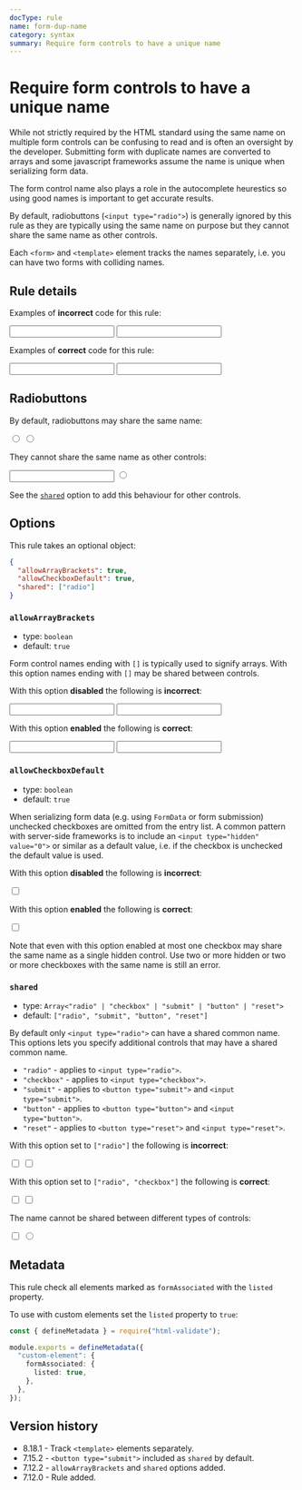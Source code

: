 ```yaml
---
docType: rule
name: form-dup-name
category: syntax
summary: Require form controls to have a unique name
---
```


# Require form controls to have a unique name

While not strictly required by the HTML standard using the same name on multiple form controls can be confusing to read and is often an oversight by the developer.
Submitting form with duplicate names are converted to arrays and some javascript frameworks assume the name is unique when serializing form data.

The form control name also plays a role in the autocomplete heurestics so using good names is important to get accurate results.

By default, radiobuttons (`<input type="radio">`) is generally ignored by this rule as they are typically using the same name on purpose but they cannot share the same name as other controls.

Each `<form>` and `<template>` element tracks the names separately, i.e. you can have two forms with colliding names.

## Rule details

Examples of **incorrect** code for this rule:

<validate name="incorrect" rules="form-dup-name">
    <form>
        <input name="foo">
        <input name="foo">
    </form>
</validate>

Examples of **correct** code for this rule:

<validate name="correct" rules="form-dup-name">
    <form>
        <input name="foo">
        <input name="bar">
    </form>
</validate>

## Radiobuttons

By default, radiobuttons may share the same name:

<validate name="correct-radio-checkbox" rules="form-dup-name">
    <form>
        <input name="foo" type="radio">
        <input name="foo" type="radio">
    </form>
</validate>

They cannot share the same name as other controls:

<validate name="incorrect-radio" rules="form-dup-name">
    <form>
        <input name="foo" type="text">
        <input name="foo" type="radio">
    </form>
</validate>

See the [`shared`](#shared) option to add this behaviour for other controls.

## Options

This rule takes an optional object:

```json
{
  "allowArrayBrackets": true,
  "allowCheckboxDefault": true,
  "shared": ["radio"]
}
```

### `allowArrayBrackets`

- type: `boolean`
- default: `true`

Form control names ending with `[]` is typically used to signify arrays.
With this option names ending with `[]` may be shared between controls.

With this option **disabled** the following is **incorrect**:

<validate name="array-incorrect" rules="form-dup-name" form-dup-name='{"allowArrayBrackets": false}'>
    <form>
        <input name="foo[]">
        <input name="foo[]">
    </form>
</validate>

With this option **enabled** the following is **correct**:

<validate name="array-correct" rules="form-dup-name">
    <form>
        <input name="foo[]">
        <input name="foo[]">
    </form>
</validate>

### `allowCheckboxDefault`

- type: `boolean`
- default: `true`

When serializing form data (e.g. using `FormData` or form submission) unchecked checkboxes are omitted from the entry list.
A common pattern with server-side frameworks is to include an `<input type="hidden" value="0">` or similar as a default value, i.e. if the checkbox is unchecked the default value is used.

With this option **disabled** the following is **incorrect**:

<validate name="checkbox-incorrect" rules="form-dup-name" form-dup-name='{"allowCheckboxDefault": false}'>
    <form>
        <input name="foo" value="0" type="hidden">
        <input name="foo" value="1" type="checkbox">
    </form>
</validate>

With this option **enabled** the following is **correct**:

<validate name="checkbox-correct" rules="form-dup-name" form-dup-name='{"allowCheckboxDefault": true}'>
    <form>
        <input name="foo" value="0" type="hidden">
        <input name="foo" value="1" type="checkbox">
    </form>
</validate>

Note that even with this option enabled at most one checkbox may share the same name as a single hidden control.
Use two or more hidden or two or more checkboxes with the same name is still an error.

### `shared`

- type: `Array<"radio" | "checkbox" | "submit" | "button" | "reset">`
- default: `["radio", "submit", "button", "reset"]`

By default only `<input type="radio">` can have a shared common name.
This options lets you specify additional controls that may have a shared common name.

- `"radio"` - applies to `<input type="radio">`.
- `"checkbox"` - applies to `<input type="checkbox">`.
- `"submit"` - applies to `<button type="submit">` and `<input type="submit">`.
- `"button"` - applies to `<button type="button">` and `<input type="button">`.
- `"reset"` - applies to `<button type="reset">` and `<input type="reset">`.

With this option set to `["radio"]` the following is **incorrect**:

<validate name="shared-incorrect" rules="form-dup-name" form-dup-name='{"shared": ["radio"]}'>
    <form>
        <input name="foo" type="checkbox">
        <input name="foo" type="checkbox">
    </form>
</validate>

With this option set to `["radio", "checkbox"]` the following is **correct**:

<validate name="shared-correct" rules="form-dup-name" form-dup-name='{"shared": ["radio", "checkbox"]}'>
    <form>
        <input name="foo" type="checkbox">
        <input name="foo" type="checkbox">
    </form>
</validate>

The name cannot be shared between different types of controls:

<validate name="shared-mix" rules="form-dup-name" form-dup-name='{"shared": ["radio", "checkbox"]}'>
    <form>
        <input name="foo" type="checkbox">
        <input name="foo" type="radio">
    </form>
</validate>

## Metadata

This rule check all elements marked as `formAssociated` with the `listed` property.

To use with custom elements set the `listed` property to `true`:

```ts
const { defineMetadata } = require("html-validate");

module.exports = defineMetadata({
  "custom-element": {
    formAssociated: {
      listed: true,
    },
  },
});
```

## Version history

- 8.18.1 - Track `<template>` elements separately.
- 7.15.2 - `<button type="submit">` included as `shared` by default.
- 7.12.2 - `allowArrayBrackets` and `shared` options added.
- 7.12.0 - Rule added.
